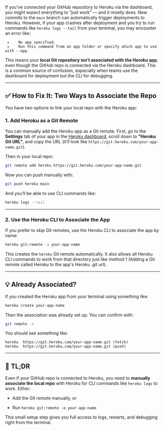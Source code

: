 
If you've connected your GitHub repository to Heroku via the dashboard, you might expect everything to “just work” — and it mostly does. New commits to the `main` branch can automatically trigger deployments to Heroku. However, if your app crashes after deployment and you try to run commands like `heroku logs --tail` from your terminal, you may encounter an error like:

```
 ▸    No app specified.
 ▸    Run this command from an app folder or specify which app to use with --app.
```

This means your **local Git repository isn’t associated with the Heroku app**, even though the GitHub repo is connected via the Heroku dashboard. This is a common source of confusion, especially when teams use the dashboard for deployment but the CLI for debugging.

---

## ✅ How to Fix It: Two Ways to Associate the Repo

You have two options to link your local repo with the Heroku app:

### 1. **Add Heroku as a Git Remote**

You can manually add the Heroku app as a Git remote. First, go to the **Settings** tab of your app in the [Heroku dashboard](https://dashboard.heroku.com/), scroll down to **"Heroku Git URL"**, and copy the URL (it’ll look like `https://git.heroku.com/your-app-name.git`).

Then in your local repo:

```bash
git remote add heroku https://git.heroku.com/your-app-name.git
```

Now you can push manually with:

```bash
git push heroku main
```

And you’ll be able to use CLI commands like:

```bash
heroku logs --tail
```

---

### 2. **Use the Heroku CLI to Associate the App**

If you prefer to skip Git remotes, use the Heroku CLI to associate the app by name:

```bash
heroku git:remote -a your-app-name
```

This creates the `heroku` Git remote automatically. It also allows all Heroku CLI commands to work from that directory just like method 1 (Adding a Git remote called Heroku to the app's Heroku .git url).

---

## 💡 Already Associated?

If you created the Heroku app from your terminal using something like:

```bash
heroku create your-app-name
```

Then the association was already set up. You can confirm with:

```bash
git remote -v
```

You should see something like:

```
heroku  https://git.heroku.com/your-app-name.git (fetch)
heroku  https://git.heroku.com/your-app-name.git (push)
```

---

## 🚀 TL;DR

Even if your GitHub repo is connected to Heroku, you need to **manually associate the local repo** with Heroku for CLI commands like `heroku logs` to work. Either:

- Add the Git remote manually, or
    
- Run `heroku git:remote -a your-app-name`
    

This small setup step gives you full access to logs, restarts, and debugging right from the terminal.